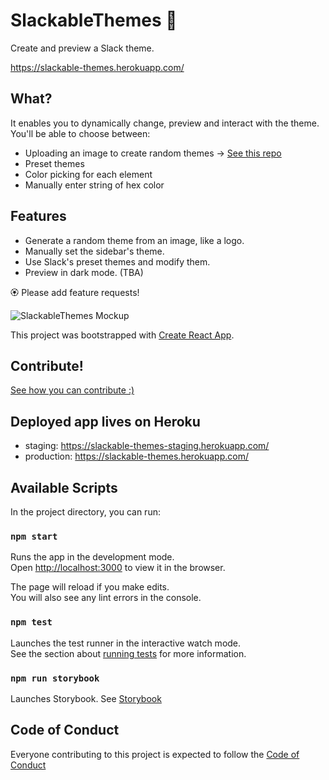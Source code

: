 # SlackableThemes :small_blue_diamond:

Create and preview a Slack theme.

https://slackable-themes.herokuapp.com/

## What?

It enables you to dynamically change, preview and interact with the theme.
You'll be able to choose between:

- Uploading an image to create random themes -> [See this repo](https://github.com/yisselda/not-purple-please)
- Preset themes
- Color picking for each element
- Manually enter string of hex color

## Features

- Generate a random theme from an image, like a logo.
- Manually set the sidebar's theme.
- Use Slack's preset themes and modify them.
- Preview in dark mode. (TBA)

🏵 Please add feature requests!

![SlackableThemes Mockup](https://raw.githubusercontent.com/yisselda/SlackableThemes/assets/SlackableThemesMockUp.png)

This project was bootstrapped with [Create React App](https://github.com/facebook/create-react-app).

## Contribute!

[See how you can contribute :)](CONTRIBUTING.md)

## Deployed app lives on Heroku

- staging: https://slackable-themes-staging.herokuapp.com/
- production: https://slackable-themes.herokuapp.com/

## Available Scripts

In the project directory, you can run:

### `npm start`

Runs the app in the development mode.<br />
Open [http://localhost:3000](http://localhost:3000) to view it in the browser.

The page will reload if you make edits.<br />
You will also see any lint errors in the console.

### `npm test`

Launches the test runner in the interactive watch mode.<br />
See the section about [running tests](https://facebook.github.io/create-react-app/docs/running-tests) for more information.

### `npm run storybook`

Launches Storybook.
See [Storybook](https://storybook.js.org/)

## Code of Conduct

Everyone contributing to this project is expected to follow the [Code of Conduct](CODE_OF_CONDUCT.md)
